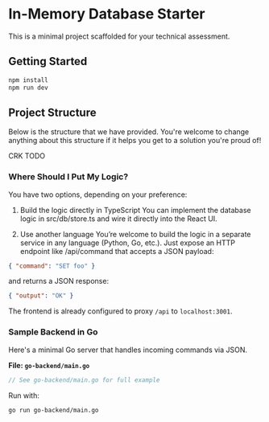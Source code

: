 # In-Memory Database Starter

This is a minimal project scaffolded for your technical assessment.

## Getting Started

```bash
npm install
npm run dev
```

## Project Structure

Below is the structure that we have provided. You're welcome to change anything about this structure if it helps you get to a solution you're proud of!

CRK TODO

### Where Should I Put My Logic?

You have two options, depending on your preference:

1. Build the logic directly in TypeScript
You can implement the database logic in src/db/store.ts and wire it directly into the React UI.

2. Use another language
You’re welcome to build the logic in a separate service in any language (Python, Go, etc.). Just expose an HTTP endpoint like /api/command that accepts a JSON payload:
```json
{ "command": "SET foo" }
```
and returns a JSON response:
```json
{ "output": "OK" }
```
The frontend is already configured to proxy `/api` to `localhost:3001`.

### Sample Backend in Go

Here's a minimal Go server that handles incoming commands via JSON.

**File: `go-backend/main.go`**

```go
// See go-backend/main.go for full example
```

Run with:
```bash
go run go-backend/main.go
```
